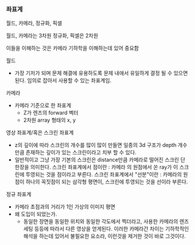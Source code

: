 ### 좌표계

월드, 카메라, 정규화, 픽셀

월드, 카메라는 3차원
정규화, 픽셀은 2차원

이들을 이해하는 것은 카메라 기하학을 이해하는데 있어 중요함


월드
* 가장 기저가 되며 문제 해결에 유용하도록 문제 내애서 유일하게 결정 될 수 있으면 된다. 임의로 잡아서 사용할 수 있는 좌표계임.


카메라
* 카메라 기준으로 한 좌표계
  * Z가 렌즈의 forward 벡터
  * 2차원 array 형태의 x, y

영상 좌표계/혹은 스크린 좌표계
* z의 깊이에 따라 스크린의 개수를 많이 많이 만들면 일종의
3d 구조가 depth 개수만큼 존재하는 깊이가 있는 스크린이라고 치부 할 수 있다.
* 일반적이고 그냥 가장 기본의 스크린은 distance만큼 카메라로 떨어진 스크린 단 한장을 의미한다.
스크린 좌표계에서 점이란 : 카메라 의 원점에서 쏜 ray가 이 스크린에 투영되는 것을 점이라고 부른다.
스크린 좌표계에서 "선분"이란 : 카메라의 원점이 하나의 꼭짓점이 되는 삼각형 평면이, 스크린에 투영되는 것을 선이라 부른다.

정규 좌표계
* 카메라 초점과의 거리가 1인 가상의 이미지 평면
* 왜 도입이 되었는가.
  * 동일한 장면을 동일한 위치와 동일한 각도에서 찍더라고,
  사용한 카메라의 렌즈 세팅 등등에 따라서 다른 영상을 얻게된다.
  이러한 카메라간 차이는 기하학적인 해석을 하는데 있어서 불필요한 요소라,
  이런것을 제거한 것이 바로 그것이다.
